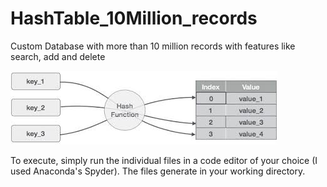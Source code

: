 # HashTable_10Million_records

Custom Database with more than 10 million records with features like search, add and delete

![](dataFiles/htdb.png)

To execute, simply run the individual files in a code editor of your choice (I used Anaconda's Spyder).
The files generate in your working directory.
